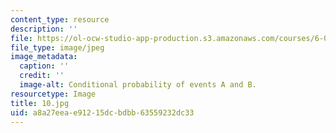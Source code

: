 ```yaml
---
content_type: resource
description: ''
file: https://ol-ocw-studio-app-production.s3.amazonaws.com/courses/6-01sc-introduction-to-electrical-engineering-and-computer-science-i-spring-2011/a8a27eeae91215dcbdbb63559232dc33_10.jpg
file_type: image/jpeg
image_metadata:
  caption: ''
  credit: ''
  image-alt: Conditional probability of events A and B.
resourcetype: Image
title: 10.jpg
uid: a8a27eea-e912-15dc-bdbb-63559232dc33
---
```

